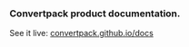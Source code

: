 ### Convertpack product documentation.

See it live: [convertpack.github.io/docs](https://convertpack.github.io/docs/)
